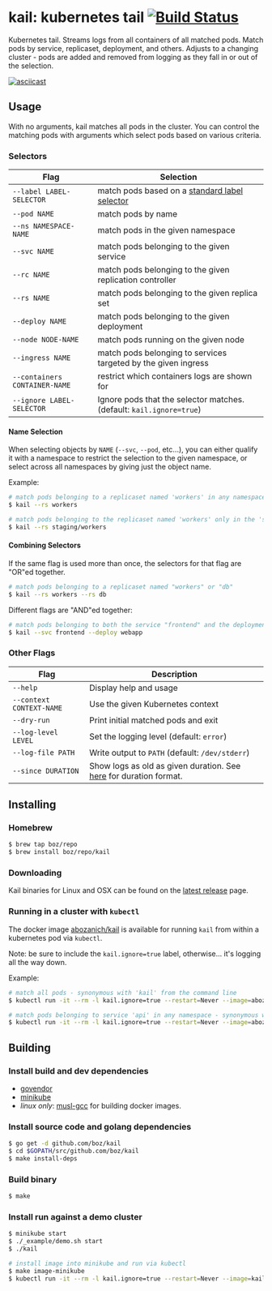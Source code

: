 # kail: kubernetes tail [![Build Status](https://travis-ci.org/boz/kail.svg?branch=master)](https://travis-ci.org/boz/kail)

Kubernetes tail.  Streams logs from all containers of all matched pods.  Match pods by service, replicaset, deployment, and others.  Adjusts to a changing cluster - pods are added and removed from logging as they fall in or out of the selection.

[![asciicast](https://asciinema.org/a/133521.png)](https://asciinema.org/a/133521)

## Usage

With no arguments, kail matches all pods in the cluster.  You can control the matching pods with arguments which select pods based on various criteria.

### Selectors

Flag | Selection
--- | ---
`--label LABEL-SELECTOR` | match pods based on a [standard label selector](https://kubernetes.io/docs/concepts/overview/working-with-objects/labels/)
`--pod NAME` | match pods by name
`--ns NAMESPACE-NAME` | match pods in the given namespace
`--svc NAME` | match pods belonging to the given service
`--rc NAME` | match pods belonging to the given replication controller 
`--rs NAME` | match pods belonging to the given replica set
`--deploy NAME` | match pods belonging to the given deployment
`--node NODE-NAME` | match pods running on the given node
`--ingress NAME` | match pods belonging to services targeted by the given ingress
`--containers CONTAINER-NAME` | restrict which containers logs are shown for
`--ignore LABEL-SELECTOR` | Ignore pods that the selector matches. (default: `kail.ignore=true`)

#### Name Selection

When selecting objects by `NAME` (`--svc`, `--pod`, etc...), you can either qualify it with a namespace to restrict the selection to the given namespace, or select across all namespaces by giving just the object name.

Example:

```sh
# match pods belonging to a replicaset named 'workers' in any namespace.
$ kail --rs workers

# match pods belonging to the replicaset named 'workers' only in the 'staging' namespace
$ kail --rs staging/workers
```

#### Combining Selectors

If the same flag is used more than once, the selectors for that flag are "OR"ed together.

```sh
# match pods belonging to a replicaset named "workers" or "db"
$ kail --rs workers --rs db
```

Different flags are "AND"ed together:

```sh
# match pods belonging to both the service "frontend" and the deployment "webapp"
$ kail --svc frontend --deploy webapp
```

### Other Flags

Flag | Description
--- | ---
`--help` | Display help and usage
`--context CONTEXT-NAME` | Use the given Kubernetes context
`--dry-run` | Print initial matched pods and exit
`--log-level LEVEL` | Set the logging level (default: `error`)
`--log-file PATH` | Write output to `PATH` (default: `/dev/stderr`)
`--since DURATION` | Show logs as old as given duration.  See [here](https://golang.org/pkg/time/#ParseDuration) for duration format.

## Installing

### Homebrew

```sh
$ brew tap boz/repo
$ brew install boz/repo/kail
```

### Downloading

Kail binaries for Linux and OSX can be found on the [latest release](https://github.com/boz/kail/releases/latest) page.

### Running in a cluster with `kubectl`

The docker image [abozanich/kail](https://hub.docker.com/r/abozanich/kail/) is available for running `kail` from within a kubernetes pod via `kubectl`.

Note: be sure to include the `kail.ignore=true` label, otherwise... it's logging all the way down.

Example:

```sh
# match all pods - synonymous with 'kail' from the command line
$ kubectl run -it --rm -l kail.ignore=true --restart=Never --image=abozanich/kail kail

# match pods belonging to service 'api' in any namespace - synonymous with 'kail --svc api'
$ kubectl run -it --rm -l kail.ignore=true --restart=Never --image=abozanich/kail kail -- --svc api
```

## Building

### Install build and dev dependencies

* [govendor](https://github.com/kardianos/govendor)
* [minikube](https://kubernetes.io/docs/getting-started-guides/minikube/)
* _linux only_: [musl-gcc](https://www.musl-libc.org/how.html) for building docker images.

### Install source code and golang dependencies

```sh
$ go get -d github.com/boz/kail
$ cd $GOPATH/src/github.com/boz/kail
$ make install-deps
```

### Build binary

```sh
$ make
```

### Install run against a demo cluster

```sh
$ minikube start
$ ./_example/demo.sh start
$ ./kail

# install image into minikube and run via kubectl
$ make image-minikube
$ kubectl run -it --rm -l kail.ignore=true --restart=Never --image=kail kail
```
